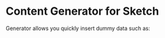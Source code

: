 Content Generator for Sketch
============================

Generator allows you quickly insert dummy data such as:
